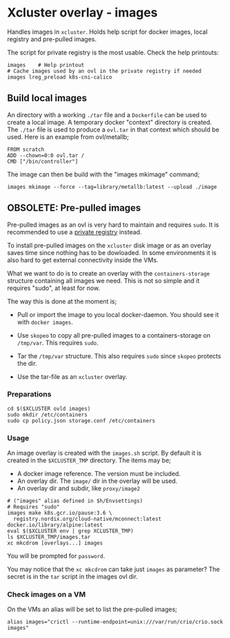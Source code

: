 # Xcluster overlay - images

Handles images in `xcluster`. Holds help script for docker
images, local registry and pre-pulled images.

The script for private registry is the most usable. Check the help printouts:

```
images    # Help printout
# Cache images used by an ovl in the private registry if needed
images lreg_preload k8s-cni-calico
```


## Build local images

An directory with a working `./tar` file and a `Dockerfile` can be
used to create a local image. A temporary docker "context" directory
is created. The `./tar` file is used to produce a `ovl.tar` in that
context which should be used. Here is an example from ovl/metallb;

```
FROM scratch
ADD --chown=0:0 ovl.tar /
CMD ["/bin/controller"]
```

The image can then be build with the "images mkimage" command;

```
images mkimage --force --tag=library/metallb:latest --upload ./image
```


## OBSOLETE: Pre-pulled images

Pre-pulled images as an ovl is very hard to maintain and requires
`sudo`. It is recommended to use a [private registry](../private-reg)
instead.

To install pre-pulled images on the `xcluster` disk image or as an
overlay saves time since nothing has to be dowloaded. In some
environments it is also hard to get external connectivity inside the
VMs.

What we want to do is to create an overlay with the
`containers-storage` structure containing all images we need. This is
not so simple and it requires "sudo", at least for now.

The way this is done at the moment is;

 * Pull or import the image to you local docker-daemon. You should see
   it with `docker images`.

 * Use `skopeo` to copy all pre-pulled images to a containers-storage
   on `/tmp/var`. This requires `sudo`.

 * Tar the `/tmp/var` structure. This also requires `sudo` since
   `skopeo` protects the dir.

 * Use the tar-file as an `xcluster` overlay.


### Preparations

```
cd $($XCLUSTER ovld images)
sudo mkdir /etc/containers
sudo cp policy.json storage.conf /etc/containers
```

### Usage

An image overlay is created with the `images.sh` script. By default it
is created in the `$XCLUSTER_TMP` directory. The items may be;

 * A docker image reference. The version must be included.
 * An overlay dir. The `image/` dir in the overlay will be used.
 * An overlay dir and subdir, like `proxy/image2`

```
# ("images" alias defined in $h/Envsettings)
# Requires "sudo"
images make k8s.gcr.io/pause:3.6 \
  registry.nordix.org/cloud-native/mconnect:latest docker.io/library/alpine:latest
eval $($XCLUSTER env | grep XCLUSTER_TMP)
ls $XCLUSTER_TMP/images.tar
xc mkcdrom [overlays...] images
```

You will be prompted for `password`.

You may notice that the `xc mkcdrom` can take just `images` as
parameter? The secret is in the `tar` script in the images ovl dir.

### Check images on a VM

On the VMs an alias will be set to list the pre-pulled images;

```
alias images="crictl --runtime-endpoint=unix:///var/run/crio/crio.sock images"
```



